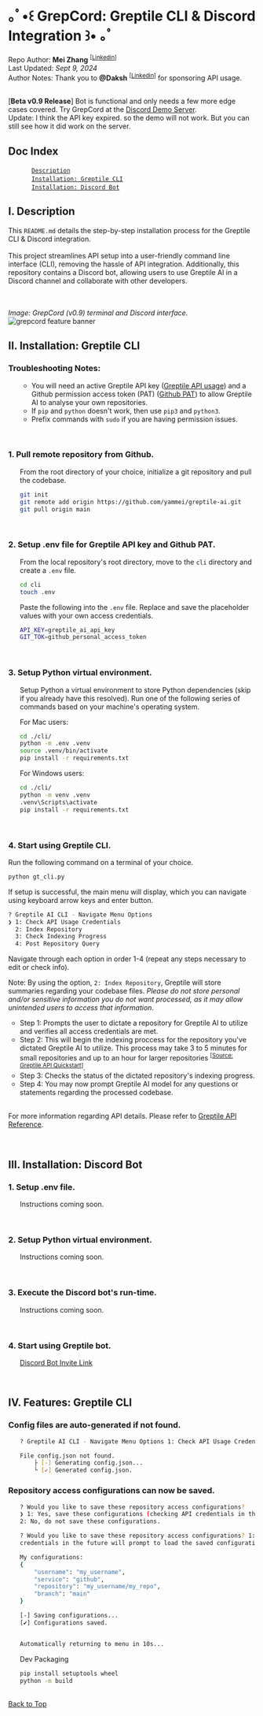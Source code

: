 # ｡ﾟ•꒰ GrepCord: Greptile CLI & Discord Integration ꒱•  ｡ﾟ
<div id="top"/>
Repo Author: <b>Mei Zhang</b> <sup>[<a href="https://www.linkedin.com/in/mei-zh">Linkedin</a>]</sup><br>
Last Updated: <i>Sept 9, 2024</i><br>
Author Notes: Thank you to <b>@Daksh</b> <sup>[<a href="https://www.linkedin.com/in/dakshg/">Linkedin</a>]</sup> for sponsoring API usage.<br><br>

[**Beta v0.9 Release**] Bot is functional and only needs a few more edge cases covered. Try GrepCord at the <a href="https://discord.gg/BYB3p5N88P">Discord Demo Server</a>.<br>
Update: I think the API key expired. so the demo will not work. But you can still see how it did work on the server.

<h2>Doc Index</h2>

<ul><ul style="list-style-type: none;">
  <li><code><a href="#i">Description</a></code></li>
  <li><code><a href="#ii">Installation: Greptile CLI</a></code></li>
  <li><code><a href="#iii">Installation: Discord Bot</a></code></li>
</ul></ul>

<h2 id="i">I. Description </h2>
This <code>README.md</code> details the step-by-step installation process for the Greptile CLI & Discord integration.<br><br>
This project streamlines API setup into a user-friendly command line interface (CLI), removing the hassle of API integration. Additionally, this repository contains a Discord bot, allowing users to use Greptile AI in a Discord channel and collaborate with other developers.

<br><br>
<i>Image: GrepCord (v0.9) terminal and Discord interface.</i>
<img src="public/grepcord_feature.png" alt="grepcord feature banner"/>

<h2 id="ii">II. Installation: Greptile CLI</h2>

<h3>Troubleshooting Notes:</h3>
<ul style="list-style-type: none;"><ul>
  <li>You will need an active Greptile API key (<a href="https://www.greptile.com/pricing">Greptile API usage</a>) and a Github permission access token (PAT) (<a href="https://github.com/settings/tokens">Github PAT</a>) to allow Greptile AI to analyse your own repositories.</li>
  <li>If <code>pip</code> and <code>python</code> doesn't work, then use <code>pip3</code> and <code>python3</code>.</li>
  <li>Prefix commands with <code>sudo</code> if you are having permission issues.</li>
</ul></ul>

<br><h3>1. Pull remote repository from Github.</h3>

<ul style="list-style-type: none;">

From the root directory of your choice, initialize a git repository and pull the codebase.

```bash
git init
git remote add origin https://github.com/yammei/greptile-ai.git
git pull origin main
```

</ul>

<br><h3>2. Setup .env file for Greptile API key and Github PAT.</h3>

<ul style="list-style-type: none;">

From the local repository's root directory, move to the <code>cli</code> directory and create a <code>.env</code> file.

```bash
cd cli
touch .env
```

Paste the following into the <code>.env</code> file. Replace and save the placeholder values with your own access credentials.

```bash
API_KEY=greptile_ai_api_key
GIT_TOK=github_personal_access_token
```

</ul>

<br><h3>3. Setup Python virtual environment.</h3>

<ul style="list-style-type: none;">

Setup Python a virtual environment to store Python dependencies (skip if you already have this resolved). Run one of the following series of commands based on your machine's operating system.<br>

For Mac users:
```bash
cd ./cli/
python -m .env .venv
source .venv/bin/activate
pip install -r requirements.txt
```

For Windows users:
```bash
cd ./cli/
python -m venv .venv
.venv\Scripts\activate
pip install -r requirements.txt
```

</ul>

<br><h3>4. Start using Greptile CLI.</h3>

<ul style="list-style-type: none; padding-left: 0;">

Run the following command on a terminal of your choice.

```bash
python gt_cli.py
```

If setup is successful, the main menu will display, which you can navigate using keyboard arrow keys and enter button.

```bash
? Greptile AI CLI - Navigate Menu Options
❯ 1: Check API Usage Credentials
  2: Index Repository
  3: Check Indexing Progress
  4: Post Repository Query
```

Navigate through each option in order 1-4 (repeat any steps necessary to edit or check info).<br>

Note: By using the option, <code>2: Index Repository</code>, Greptile will store summaries regarding your codebase files. <i>Please do not store personal and/or sensitive information you do not want processed, as it may allow unintended users to access that information</i>.
  <ul>
    <li>Step 1: Prompts the user to dictate a repository for Greptile AI to utilize and verifies all access credentials are met.</li>
    <li>Step 2: This will begin the indexing proccess for the repository you've dictated Greptile AI to utilize. This process may take 3 to 5 minutes for small repositories and up to an hour for larger repositories <sup>[<a href="https://docs.greptile.com/quickstart">Source: Greptile API Quickstart</a>]</sup>.</li>
    <li>Step 3: Checks the status of the dictated repository's indexing progress.</li>
    <li>Step 4: You may now prompt Greptile AI model for any questions or statements regarding the processed codebase.</li>
  </ul>

<br>For more information regarding API details. Please refer to <a href="https://docs.greptile.com/api-reference/introduction">Greptile API Reference</a>.

</ul>

<br><h2 id="iii">III. Installation: Discord Bot</h2>

<h3>1. Setup .env file.</h3>

<ul style="list-style-type: none;">
  Instructions coming soon.
</ul>

<br><h3>2. Setup Python virtual environment.</h3>

<ul style="list-style-type: none;">
  Instructions coming soon.
</ul>

<br><h3>3. Execute the Discord bot's run-time.</h3>

<ul style="list-style-type: none;">
  Instructions coming soon.
</ul>

<br><h3>4. Start using Greptile bot.</h3>

<ul style="list-style-type: none;">
    <a href="https://discord.com/oauth2/authorize?client_id=1283119830186070152&permissions=8&integration_type=0&scope=bot">Discord Bot Invite Link</a>
</ul>

<br><h2 id="iv">IV. Features: Greptile CLI</h2>

<h3>Config files are auto-generated if not found.</h3>

<ul style="list-style-type: none;">

```bash
? Greptile AI CLI - Navigate Menu Options 1: Check API Usage Credentials

File config.json not found.
    ├ [-] Generating config.json...
    └ [✔] Generated config.json.

```
</ul>

<h3>Repository access configurations can now be saved.</h3>

<ul style="list-style-type: none;">

```bash
? Would you like to save these repository access configurations?
❯ 1: Yes, save these configurations (checking API credentials in the future will prompt to load the saved configu
2: No, do not save these configurations.
```

```bash
? Would you like to save these repository access configurations? 1: Yes, save these configurations (checking API
credentials in the future will prompt to load the saved configurations).

My configurations:
{
    "username": "my_username",
    "service": "github",
    "repository": "my_username/my_repo",
    "branch": "main"
}

[-] Saving configurations...
[✔] Configurations saved.


Automatically returning to menu in 10s...
```

Dev Packaging


```bash
pip install setuptools wheel
python -m build

```

</ul>

<br><a href="#top">Back to Top</a>
